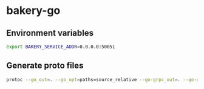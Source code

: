 # bakery-go

## Environment variables
```bash
export BAKERY_SERVICE_ADDR=0.0.0.0:50051
```

## Generate proto files
```bash
protoc --go_out=. --go_opt=paths=source_relative --go-grpc_out=. --go-grpc_opt=paths=source_relative proto/bread.proto
```